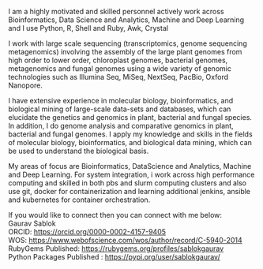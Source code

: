 I am a highly motivated and skilled personnel actively work across Bioinformatics, Data Science and Analytics, Machine and Deep Learning and I use Python, R,  Shell and Ruby, Awk, Crystal

I work with large scale sequencing (transcriptomics, genome sequencing metagenomics) involving the assembly of the large plant genomes from high order to lower order, chloroplast genomes, bacterial genomes, metagenomics and fungal genomes using a wide variety of genomic technologies such as Illumina Seq, MiSeq, NextSeq, PacBio, Oxford Nanopore. 

I have extensive experience in molecular biology, bioinformatics, and biological mining of large-scale data-sets and databases, which can elucidate the genetics and genomics in plant, bacterial and fungal species. In addition, I do genome analysis and comparative genomics in plant, bacterial and fungal genomes. I apply my knowledge and skills in the fields of molecular biology, bioinformatics, and biological data mining, which can be used to understand the biological basis. 

My areas of focus are Bioinformatics, DataScience and Analytics, Machine and Deep Learning. For system integration, i work across high performance computing and skilled in both pbs and slurm computing clusters and also use git, docker for containerization and learning additional jenkins, ansible and kubernetes for container orchestration. 

If you would like to connect then you can connect with me below: \
Gaurav Sablok \
ORCID: https://orcid.org/0000-0002-4157-9405 \
WOS: https://www.webofscience.com/wos/author/record/C-5940-2014 \
RubyGems Published: https://rubygems.org/profiles/sablokgaurav \
Python Packages Published : https://pypi.org/user/sablokgaurav/


